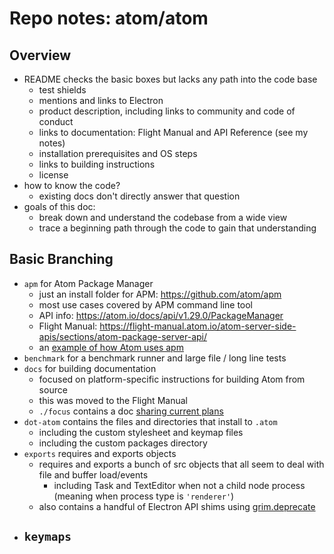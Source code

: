 # Repo notes: atom/atom

## Overview
- README checks the basic boxes but lacks any path into the code base
  - test shields
  - mentions and links to Electron
  - product description, including links to community and code of conduct
  - links to documentation: Flight Manual and API Reference (see my notes)
  - installation prerequisites and OS steps
  - links to building instructions
  - license
- how to know the code?
  - existing docs don't directly answer that question
- goals of this doc:
  - break down and understand the codebase from a wide view
  - trace a beginning path through the code to gain that understanding

## Basic Branching
- `apm` for Atom Package Manager
  - just an install folder for APM: https://github.com/atom/apm
  - most use cases covered by APM command line tool
  - API info: https://atom.io/docs/api/v1.29.0/PackageManager
  - Flight Manual: https://flight-manual.atom.io/atom-server-side-apis/sections/atom-package-server-api/
  - an [example of how Atom uses apm](https://github.com/atom/settings-view/blob/master/lib/package-manager.coffee)
- `benchmark` for a benchmark runner and large file / long line tests
- `docs` for building documentation
  - focused on platform-specific instructions for building Atom from source
  - this was moved to the Flight Manual
  - `./focus` contains a doc [sharing current plans](https://github.com/atom/atom/tree/master/docs/focus)
- `dot-atom` contains the files and directories that install to `.atom`
  - including the custom stylesheet and keymap files
  - including the custom packages directory
- `exports` requires and exports objects
  - requires and exports a bunch of src objects that all seem to deal with file and buffer load/events
    - including Task and TextEditor when not a child node process (meaning when process type is `'renderer'`)
  - also contains a handful of Electron API shims using [grim.deprecate](https://github.com/atom/grim/blob/master/src/grim.coffee)
- `keymaps`
  - 
